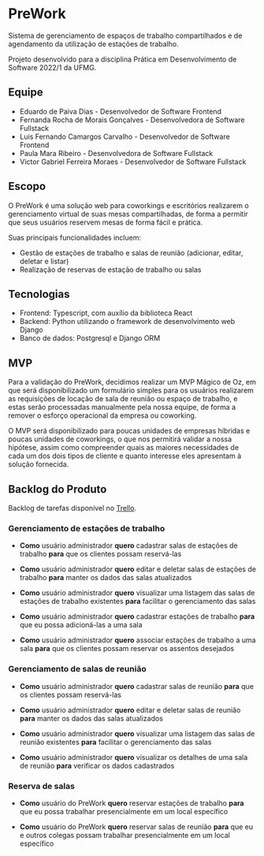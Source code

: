 # PreWork

Sistema de gerenciamento de espaços de trabalho compartilhados e de agendamento da utilização de estações de trabalho.

Projeto desenvolvido para a disciplina Prática em Desenvolvimento de Software 2022/1 da UFMG.

## Equipe

- Eduardo de Paiva Dias - Desenvolvedor de Software Frontend
- Fernanda Rocha de Morais Gonçalves - Desenvolvedora de Software Fullstack
- Luis Fernando Camargos Carvalho - Desenvolvedor de Software Frontend
- Paula Mara Ribeiro - Desenvolvedora de Software Fullstack
- Victor Gabriel Ferreira Moraes - Desenvolvedor de Software Fullstack

## Escopo

O PreWork é uma solução web para coworkings e escritórios realizarem o gerenciamento virtual de suas mesas compartilhadas, de forma a permitir que seus usuários reservem mesas de forma fácil e prática.

Suas principais funcionalidades incluem:

- Gestão de estações de trabalho e salas de reunião (adicionar, editar, deletar e listar)
- Realização de reservas de estação de trabalho ou salas

## Tecnologias

- Frontend: Typescript, com auxílio da biblioteca React
- Backend: Python utilizando o framework de desenvolvimento web Django
- Banco de dados: Postgresql e Django ORM

## MVP

Para a validação do PreWork, decidimos realizar um MVP Mágico de Oz, em que será disponibilizado um formulário simples para os usuários realizarem as requisições de locação de sala de reunião ou espaço de trabalho, e estas serão processadas manualmente pela nossa equipe, de forma a remover o esforço operacional da empresa ou coworking.

O MVP será disponibilizado para poucas unidades de empresas híbridas e poucas unidades de coworkings, o que nos permitirá validar a nossa hipótese, assim como compreender quais as maiores necessidades de cada um dos dois tipos de cliente e quanto interesse eles apresentam à solução fornecida.

## Backlog do Produto

Backlog de tarefas disponível no [Trello](https://trello.com/b/FBUHFzwk/pds-prework).

### Gerenciamento de estações de trabalho
- **Como** usuário administrador **quero** cadastrar salas de estações de trabalho **para** que os clientes possam reservá-las

- **Como** usuário administrador **quero** editar e deletar salas de estações de trabalho **para** manter os dados das salas atualizados

- **Como** usuário administrador **quero** visualizar uma listagem das salas de estações de trabalho existentes **para** facilitar o gerenciamento das salas

- **Como** usuário administrador **quero** cadastrar estações de trabalho **para** que eu possa adicioná-las a uma sala

- **Como** usuário administrador **quero** associar estações de trabalho a uma sala **para** que os clientes possam reservar os assentos desejados

### Gerenciamento de salas de reunião 

- **Como** usuário administrador **quero** cadastrar salas de reunião **para** que os clientes possam reservá-las

- **Como** usuário administrador **quero** editar e deletar salas de reunião **para** manter os dados das salas atualizados

- **Como** usuário administrador **quero** visualizar uma listagem das salas de reunião existentes **para** facilitar o gerenciamento das salas

- **Como** usuário administrador **quero** visualizar os detalhes de uma sala de reunião **para** verificar os dados cadastrados

### Reserva de salas
- **Como** usuário do PreWork **quero** reservar estações de trabalho **para** que eu possa trabalhar presencialmente em um local específico

- **Como** usuário do PreWork **quero** reservar salas de reunião **para** que eu e outros colegas possam trabalhar presencialmente em um local específico

